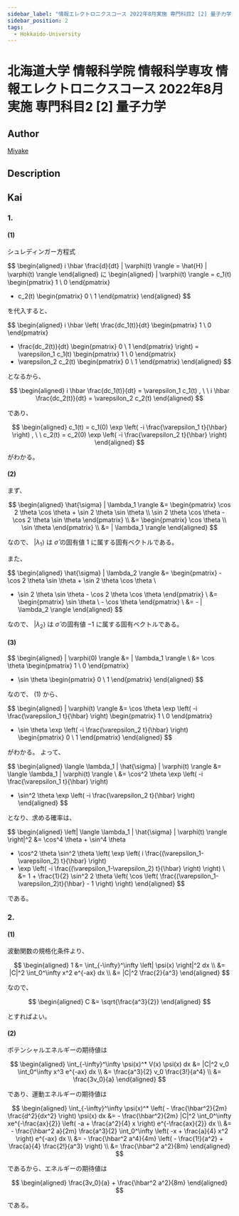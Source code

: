 ```yaml
---
sidebar_label: "情報エレクトロニクスコース 2022年8月実施 専門科目2 [2] 量子力学"
sidebar_position: 2
tags:
  - Hokkaido-University
---
```

# 北海道大学 情報科学院 情報科学専攻 情報エレクトロニクスコース 2022年8月実施 専門科目2 \[2\] 量子力学

## **Author**
[Miyake](https://miyake.github.io/exams/index.html)

## **Description**

## **Kai**
### 1.
#### (1)
シュレディンガー方程式

$$
  \begin{aligned}
  i \hbar \frac{d}{dt} | \varphi(t) \rangle
  = \hat{H} | \varphi(t) \rangle
  \end{aligned}
  に
  \begin{aligned}
  | \varphi(t) \rangle
  = c_1(t) \begin{pmatrix} 1 \\ 0 \end{pmatrix}
  + c_2(t) \begin{pmatrix} 0 \\ 1 \end{pmatrix}
  \end{aligned}
$$

を代入すると、

$$
  \begin{aligned}
  i \hbar \left(
  \frac{dc_1(t)}{dt} \begin{pmatrix} 1 \\ 0 \end{pmatrix}
  + \frac{dc_2(t)}{dt} \begin{pmatrix} 0 \\ 1 \end{pmatrix}
  \right)
  = \varepsilon_1 c_1(t) \begin{pmatrix} 1 \\ 0 \end{pmatrix}
  + \varepsilon_2 c_2(t) \begin{pmatrix} 0 \\ 1 \end{pmatrix}
  \end{aligned}
$$

となるから、

$$
  \begin{aligned}
  i \hbar \frac{dc_1(t)}{dt} = \varepsilon_1 c_1(t)
  , \ \ 
  i \hbar \frac{dc_2(t)}{dt} = \varepsilon_2 c_2(t)
  \end{aligned}
$$

であり、

$$
  \begin{aligned}
  c_1(t) = c_1(0) \exp \left( -i \frac{\varepsilon_1 t}{\hbar} \right)
  , \ \ 
  c_2(t) = c_2(0) \exp \left( -i \frac{\varepsilon_2 t}{\hbar} \right)
  \end{aligned}
$$

がわかる。

#### (2)
まず、

$$
\begin{aligned}
\hat{\sigma} | \lambda_1 \rangle
&= \begin{pmatrix} \cos 2 \theta \cos \theta + \sin 2 \theta \sin \theta \\
\sin 2 \theta \cos \theta - \cos 2 \theta \sin \theta \end{pmatrix}
\\
&= \begin{pmatrix} \cos \theta \\ \sin \theta \end{pmatrix}
\\
&= | \lambda_1 \rangle
\end{aligned}
$$

なので、 $| \lambda_1 \rangle$ は
$\hat{\sigma}$ の固有値 $1$ に属する固有ベクトルである。

また、

$$
\begin{aligned}
\hat{\sigma} | \lambda_2 \rangle
&= \begin{pmatrix} - \cos 2 \theta \sin \theta + \sin 2 \theta \cos \theta \\
- \sin 2 \theta \sin \theta - \cos 2 \theta \cos \theta \end{pmatrix}
\\
&= \begin{pmatrix} \sin \theta \\ - \cos \theta \end{pmatrix}
\\
&= - | \lambda_2 \rangle
\end{aligned}
$$

なので、 $| \lambda_2 \rangle$ は
$\hat{\sigma}$ の固有値 $-1$ に属する固有ベクトルである。

#### (3)

$$
\begin{aligned}
| \varphi(0) \rangle
&= | \lambda_1 \rangle
\\
&= \cos \theta \begin{pmatrix} 1 \\ 0 \end{pmatrix}
+ \sin \theta \begin{pmatrix} 0 \\ 1 \end{pmatrix}
\end{aligned}
$$

なので、 (1) から、

$$
\begin{aligned}
| \varphi(t) \rangle
&= \cos \theta \exp \left( -i \frac{\varepsilon_1 t}{\hbar} \right)
\begin{pmatrix} 1 \\ 0 \end{pmatrix}
+ \sin \theta \exp \left( -i \frac{\varepsilon_2 t}{\hbar} \right)
\begin{pmatrix} 0 \\ 1 \end{pmatrix}
\end{aligned}
$$

がわかる。
よって、

$$
\begin{aligned}
\langle \lambda_1 | \hat{\sigma} | \varphi(t) \rangle
&= \langle \lambda_1 | \varphi(t) \rangle
\\
&= \cos^2 \theta \exp \left( -i \frac{\varepsilon_1 t}{\hbar} \right)
+ \sin^2 \theta \exp \left( -i \frac{\varepsilon_2 t}{\hbar} \right)
\end{aligned}
$$

となり、求める確率は、

$$
\begin{aligned}
\left| \langle \lambda_1 | \hat{\sigma} | \varphi(t) \rangle \right|^2
&= \cos^4 \theta + \sin^4 \theta
+ \cos^2 \theta \sin^2 \theta \left(
\exp \left( i \frac{(\varepsilon_1-\varepsilon_2) t}{\hbar} \right)
+ \exp \left( -i \frac{(\varepsilon_1-\varepsilon_2) t}{\hbar} \right)
\right)
\\
&= 1 + \frac{1}{2} \sin^2 2 \theta \left(
\cos \left( \frac{(\varepsilon_1-\varepsilon_2)t}{\hbar} - 1 \right) \right)
\end{aligned}
$$

である。

### 2.
#### (1)
波動関数の規格化条件より、

$$
\begin{aligned}
1
&= \int_{-\infty}^\infty \left| \psi(x) \right|^2 dx
\\
&= |C|^2 \int_0^\infty x^2 e^{-ax} dx
\\
&= |C|^2 \frac{2}{a^3}
\end{aligned}
$$

なので、

$$
\begin{aligned}
C &= \sqrt{\frac{a^3}{2}}
\end{aligned}
$$

とすればよい。

#### (2)
ポテンシャルエネルギーの期待値は

$$
\begin{aligned}
\int_{-\infty}^\infty \psi(x)^* V(x) \psi(x) dx
&= |C|^2 v_0 \int_0^\infty x^3 e^{-ax} dx
\\
&= \frac{a^3}{2} v_0 \frac{3!}{a^4}
\\
&= \frac{3v_0}{a}
\end{aligned}
$$

であり、運動エネルギーの期待値は

$$
\begin{aligned}
\int_{-\infty}^\infty \psi(x)^*
\left( - \frac{\hbar^2}{2m} \frac{d^2}{dx^2} \right) \psi(x) dx
&= - \frac{\hbar^2}{2m} |C|^2 \int_0^\infty xe^{-\frac{ax}{2}}
\left( -a + \frac{a^2}{4} x \right) e^{-\frac{ax}{2}} dx
\\
&= - \frac{\hbar^2 a}{2m} \frac{a^3}{2} \int_0^\infty
\left( -x + \frac{a}{4} x^2 \right) e^{-ax} dx
\\
&= - \frac{\hbar^2 a^4}{4m}
\left( - \frac{1!}{a^2} + \frac{a}{4} \frac{2!}{a^3} \right)
\\
&= \frac{\hbar^2 a^2}{8m}
\end{aligned}
$$

であるから、エネルギーの期待値は

$$
\begin{aligned}
\frac{3v_0}{a} + \frac{\hbar^2 a^2}{8m}
\end{aligned}
$$

である。
